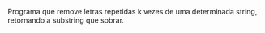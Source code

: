 Programa que remove letras repetidas k vezes de uma determinada string, retornando a substring que sobrar.
